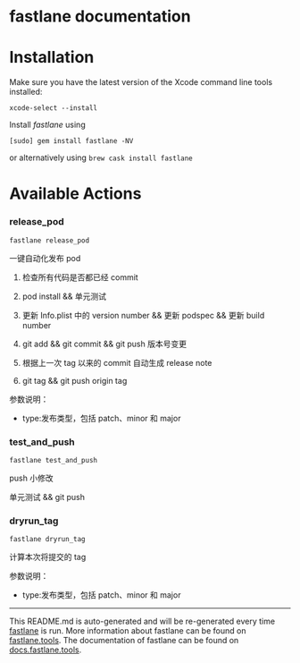 fastlane documentation
================
# Installation

Make sure you have the latest version of the Xcode command line tools installed:

```
xcode-select --install
```

Install _fastlane_ using
```
[sudo] gem install fastlane -NV
```
or alternatively using `brew cask install fastlane`

# Available Actions
### release_pod
```
fastlane release_pod
```
一键自动化发布 pod

1. 检查所有代码是否都已经 commit

2. pod install && 单元测试

3. 更新 Info.plist 中的 version number && 更新 podspec && 更新 build number

4. git add && git commit && git push 版本号变更

5. 根据上一次 tag 以来的 commit 自动生成 release note

6. git tag && git push origin tag



参数说明：

- type:发布类型，包括 patch、minor 和 major
### test_and_push
```
fastlane test_and_push
```
push 小修改

单元测试 && git push
### dryrun_tag
```
fastlane dryrun_tag
```
计算本次将提交的 tag

参数说明：

- type:发布类型，包括 patch、minor 和 major

----

This README.md is auto-generated and will be re-generated every time [fastlane](https://fastlane.tools) is run.
More information about fastlane can be found on [fastlane.tools](https://fastlane.tools).
The documentation of fastlane can be found on [docs.fastlane.tools](https://docs.fastlane.tools).
